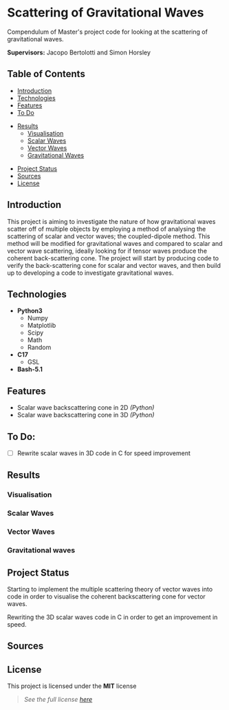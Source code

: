 # Scattering of Gravitational Waves
Compendulum of Master's project code for looking at the scattering of gravitational waves.

**Supervisors:** Jacopo Bertolotti and Simon Horsley

## Table of Contents
* [Introduction](#introduction)
* [Technologies](#technologies)
* [Features](#features)
* [To Do](#to-do)
- [Results](#results)
  * [Visualisation](#visualisation)
  * [Scalar Waves](#scalar-waves)
  * [Vector Waves](#vector-waves)
  * [Gravitational Waves](#gravitational-waves)
* [Project Status](#project-status)
* [Sources](#sources)
* [License](#license)

## Introduction
This project is aiming to investigate the nature of how gravitational waves scatter off of multiple objects by employing a method of analysing the scattering of scalar and vector waves; the coupled-dipole method. This method will be modified for gravitational waves and compared to scalar and vector wave scattering, ideally looking for if tensor waves produce the coherent back-scattering cone. The project will start by producing code to verify the back-scattering cone for scalar and vector waves, and then build up to developing a code to investigate gravitational waves.

## Technologies
- **Python3**
  - Numpy
  - Matplotlib
  - Scipy
  - Math
  - Random
- **C17**
  - GSL
- **Bash-5.1**

## Features
- Scalar wave backscattering cone in 2D *(Python)*
- Scalar wave backscattering cone in 3D *(Python)*

## To Do:
- [ ] Rewrite scalar waves in 3D code in C for speed improvement

## Results
### Visualisation
### Scalar Waves
### Vector Waves
### Gravitational waves

## Project Status
Starting to implement the multiple scattering theory of vector waves into code in order to visualise the coherent backscattering cone for vector waves.

Rewriting the 3D scalar waves code in C in order to get an improvement in speed.

## Sources

## License
This project is licensed under the **MIT** license
>*See the full license [here](LICENSE)*

